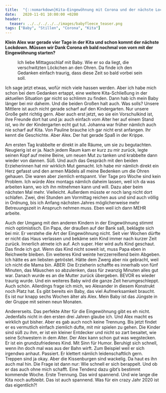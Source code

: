 ```yaml
---
title:  "{::nomarkdown}Kita-Eingewöhnung mit Corona und der nächste Lockdown{:/}"
date:   2020-11-01 10:00:00 +0200
header:
  teaser: ../../../../../images/babyfleece_teaser.png
tags: ["Baby", "Stillen", "Corona", "Kita"]
---
```


**Klein Alex war gerade vier Tage in der Kita und schon kommt der nächste Lockdown. Müssen wir Dank Corona eh bald nochmal von vorn mit der Eingewöhnung starten?**

<figure>
  <img src="../../../../../images/babyfleece.png" alt="">
  <figcaption>Ich liebe Mittagsschlaf mit Baby. Wie er so da liegt, die verschwitzten Löckchen an den Ohren. Da finde ich den Gedanken einfach traurig, dass diese Zeit so bald vorbei sein soll.</figcaption>
</figure>

Ich sage jetzt etwas, wofür mich viele hassen werden. Aber ich habe mich schon bei dem Gedanken ertappt, eine weitere Kita-Schließung in der aktuellen Situation gar nicht so schlimm zu finden. Dann hab ich mein Baby länger bei mir daheim. Und die beiden Großen halt auch. Was solls? Unsere Mittlere ist auch nicht gerade scharf auf den Kindergarten. Nur unsere Große geht richtig gern. Aber auch erst jetzt, wo sie ein Vorschulkind ist, ihre Freunde dort hat und ja: auch einfach vom Alter her auf einem Stand ist, wo ihr der Kindergarten echt gut tut. Johanna war früher nämlich auch nie scharf auf Kita. Von Pauline brauche ich gar nicht erst anfangen. Ihr kennt die Geschichte. Aber Alex. Der hat gerade Spaß in der Krippe. 

Am ersten Tag krabbelte er direkt in alle Räume, um sie zu begutachten. Neugierig ist er ja. Nach jedem Raum kam er kurz zu mir zurück, legte seinen Kopf auf meine Beine, um neuen Mut zu tanken und krabbelte dann wieder von dannen. Süß. Und auch das Gespräch mit den beiden Erzieherinnen hat mir wirklich Mut gemacht. Ich habe mir nämlich direkt ein Herz gefasst und den armen Mädels all meine Bedenken um die Ohren gehauen. Die waren aber ziemlich entspannt. Vier Tage pro Woche sind kein Problem. Ich würde Alex montags nämlich daheim lassen, weil ich da was arbeiten kann, wo ich ihn mitnehmen kann und will. Dazu aber beim nächsten Mal mehr. Vielleicht. Außerdem müsste er noch lang nicht dort schlafen. Zwei, drei Stunden am Vormittag reichen aus und sind auch völlig in Ordnung, bis ich Anfang nächsten Jahres möglicherweise mehr Betreuungszeit in Anspruch nehmen muss. Eben weil ich dann MEHR arbeite. 

Auch der Umgang mit den anderen Kindern in der Eingewöhnung stimmt mich optimistisch. Ein Papa, der draußen auf der Bank saß, beklagte sich bei mir. Er verstehe die Art der Eingewöhnung nicht. Seit vier Wochen dürfte er nicht das Haus verlassen und bekäme sein Kind immer nach kurzer Zeit zurück. Innerlich atmete ich auf. Ach super. Hier wird aufs Kind geschaut. Das finde ich gut. Wenn das Kind nicht soweit ist, muss Papa eben in Reichweite bleiben. Ein weiteres Kind weinte herzzerreißend beim Abgeben. Ich hätte es am liebsten getröstet. Hätte dem Zwerg aber nix gebracht, weil ich nicht die Mama bin. ABER: Die Erzieherin schaffte es innerhalb von fünf Minuten, das Mäuschen so abzulenken, dass für zwanzig Minuten alles gut war. Danach wurde es an die Mutter zurück übergeben. BEVOR es wieder traurig wurde. Und ein weiteres Baby wird die ganze Zeit herumgeschleppt. Auch schön. Allerdings frage ich mich, wo Alexander in diesem Konstrukt noch Platz hat. Es gibt bereits ein Baby, das viel Aufmerksamkeit braucht. Es ist nur knapp sechs Wochen älter als Alex. Mein Baby ist das Jüngste in der Gruppe mit seinen neun Monaten. 

Andererseits. Das perfekte Alter für die Eingewöhnung gibt es eh nicht. Jedenfalls nicht in den ersten drei Jahren glaube ich. Und Alex macht es wirklich gut bisher. Aber es gab auch noch keine Trennung. Bis jetzt findet er es vermutlich einfach ziemlich dufte, mit mir spielen zu gehen. Die Kinder sind süß zu ihm, er ist ein kleiner Entdecker und nicht so zart besaitet, wie seine Schwestern in dem Alter. Der Alex kann schon gut was wegstecken. Er ist ein grundzufriedenes Kind. Mit Sinn für Humor. Beruhigt sich schnell, wenn ihn doch mal was aus der Bahn wirft. Zum Beispiel weil er sich irgendwo anhaut. Passiert. Er klettert nämlich leidenschaftlich gern. Treppen sind ja okay. Aber die Kissenburgen sind wackelig. Da haut es ihn auch mal hin. Die Frage ist dann nur: Wie schnell er sich berappelt. Und ob er das auch ohne mich schafft. Eine Tendenz dazu gibt’s bestimmt kommende Woche. Erste Trennung. Das wird spannend. Und wie lange die Kita noch aufbleibt. Das ist auch spannend. Was für ein crazy Jahr 2020 ist das eigentlich?!







 

   



















  












 






 





  


  






					 


 
 








